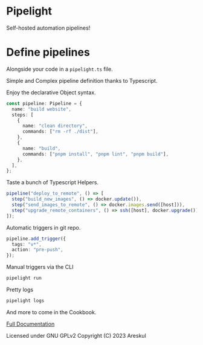 # Pipelight

Self-hosted automation pipelines!

# Define pipelines

Alongside your code in a `pipelight.ts` file.

Simple and Complex pipeline definition thanks to Typescript.

Enjoy the declarative Object syntax.

```ts
const pipeline: Pipeline = {
  name: "build website",
  steps: [
    {
      name: "clean directory",
      commands: ["rm -rf ./dist"],
    },
    {
      name: "build",
      commands: ["pnpm install", "pnpm lint", "pnpm build"],
    },
  ],
};
```

Taste a bunch of Typescript Helpers.

```ts
pipeline("deploy_to_remote", () => [
  step("build_new_images", () => docker.update()),
  step("send_images_to_remote", () => docker.images.send([host])),
  step("upgrade_remote_containers", () => ssh([host], docker.upgrade())),
]);
```

Automatic triggers in git repo.

```ts
pipeline.add_trigger({
  tags: "v*",
  action: "pre-push",
});
```

Manual triggers via the CLI

```sh
pipelight run
```

Pretty logs

```sh
pipelight logs
```

And more to come in the Cookbook.

[Full Documentation](https://pipelight.dev)

Licensed under GNU GPLv2
Copyright (C) 2023 Areskul
